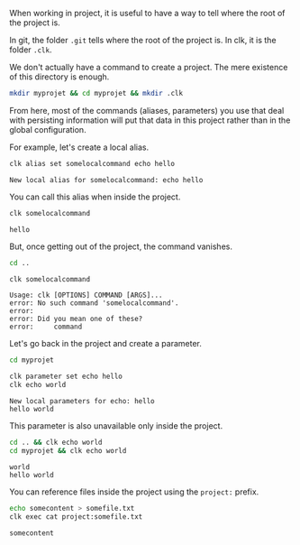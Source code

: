When working in project, it is useful to have a way to tell where the root of the project is.

In git, the folder `.git` tells where the root of the project is. In clk, it is the folder `.clk`.

We don't actually have a command to create a project. The mere existence of this directory is enough.

```bash
mkdir myprojet && cd myprojet && mkdir .clk
```

From here, most of the commands (aliases, parameters) you use that deal with persisting information will put that data in this project rather than in the global configuration.

For example, let's create a local alias.

```bash
clk alias set somelocalcommand echo hello
```

    New local alias for somelocalcommand: echo hello

You can call this alias when inside the project.

```bash
clk somelocalcommand
```

    hello

But, once getting out of the project, the command vanishes.

```bash
cd ..
```

```bash
clk somelocalcommand
```

    Usage: clk [OPTIONS] COMMAND [ARGS]...
    error: No such command 'somelocalcommand'.
    error:
    error: Did you mean one of these?
    error:     command

Let's go back in the project and create a parameter.

```bash
cd myprojet
```

```bash
clk parameter set echo hello
clk echo world
```

    New local parameters for echo: hello
    hello world

This parameter is also unavailable only inside the project.

```bash
cd .. && clk echo world
cd myprojet && clk echo world
```

    world
    hello world

You can reference files inside the project using the `project:` prefix.

```bash
echo somecontent > somefile.txt
clk exec cat project:somefile.txt
```

    somecontent